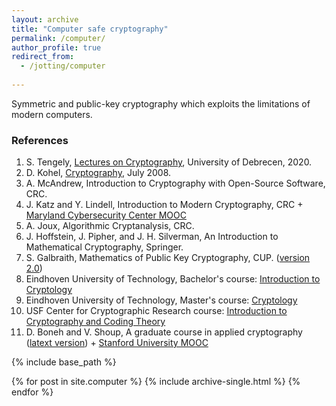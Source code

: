 ```yaml
---
layout: archive
title: "Computer safe cryptography"
permalink: /computer/
author_profile: true
redirect_from:
  - /jotting/computer
  
---
```


Symmetric and public-key cryptography which exploits the limitations of modern computers.

### References
1. S. Tengely, [Lectures on Cryptography](http://shrek.unideb.hu/~tengely/crypto/webwork-mini.html), University of Debrecen, 2020.
2. D. Kohel, [Cryptography](http://iml.univ-mrs.fr/~kohel/pub/crypto.pdf), July 2008.
3. A. McAndrew, Introduction to Cryptography with Open-Source Software, CRC.
4. J. Katz and Y. Lindell, Introduction to Modern Cryptography, CRC + [Maryland Cybersecurity Center MOOC](https://cyber.umd.edu/education/beyond-umd) 
5. A. Joux, Algorithmic Cryptanalysis, CRC.
6. J. Hoffstein, J. Pipher, and J. H. Silverman, An Introduction to Mathematical Cryptography, Springer.
7. S. Galbraith, Mathematics of Public Key Cryptography, CUP. ([version 2.0](https://www.math.auckland.ac.nz/~sgal018/crypto-book/crypto-book.html))
8. Eindhoven University of Technology, Bachelor's course: [Introduction to Cryptology](https://www.hyperelliptic.org/tanja/teaching/CS21/)
9. Eindhoven University of Technology, Master's course: [Cryptology](https://www.hyperelliptic.org/tanja/teaching/crypto21/)
10. USF Center for Cryptographic Research course: [Introduction to Cryptography and Coding Theory](https://www.usf-crypto.org/mad-4471/)
12. D. Boneh and V. Shoup, A graduate course in applied cryptography ([latext version](http://toc.cryptobook.us/)) + [Stanford University MOOC](https://crypto.stanford.edu/~dabo/courses/OnlineCrypto/)

{% include base_path %}


{% for post in site.computer %}
  {% include archive-single.html %}
{% endfor %}

